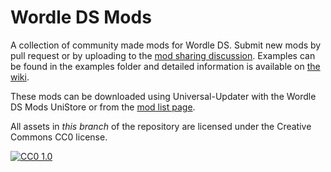 # Wordle DS Mods
A collection of community made mods for Wordle DS. Submit new mods by pull request or by uploading to the [mod sharing discussion](https://github.com/Epicpkmn11/WordleDS/discussions/12). Examples can be found in the examples folder and detailed information is available on [the wiki](https://github.com/Epicpkmn11/WordleDS/wiki/Modding).

These mods can be downloaded using Universal-Updater with the Wordle DS Mods UniStore or from the [mod list page](mods.md).

All assets in *this branch* of the repository are licensed under the Creative Commons CC0 license.

[![CC0 1.0](https://i.creativecommons.org/l/zero/1.0/88x31.png)](https://creativecommons.org/publicdomain/zero/1.0/)
